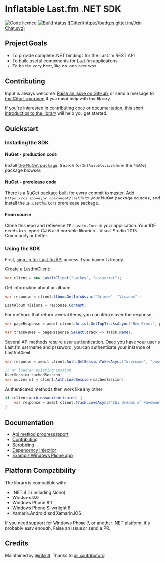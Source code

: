 # Inflatable Last.fm .NET SDK
[![Code licence](https://img.shields.io/badge/licence-MIT-blue.svg?style=flat)](LICENCE.md) [![Build status](https://ci.appveyor.com/api/projects/status/c8gg2cw4jibbsg3u)](https://ci.appveyor.com/project/rikkit/lastfm) [![Gitter](https://badges.gitter.im/Join Chat.svg)](https://gitter.im/inflatablefriends/lastfm?utm_source=badge&utm_medium=badge&utm_campaign=pr-badge)

## Project Goals

- To provide complete .NET bindings for the Last.fm REST API
- To build useful components for Last.fm applications
- To be the very best, like no-one ever was

## Contributing

Input is always welcome! [Raise an issue on GitHub](https://github.com/inflatablefriends/lastfm/issues), or send a message to [the Gitter chatroom](https://gitter.im/inflatablefriends/lastfm) if you need help with the library. 

If you're interested in contributing code or documentation, [this short introduction to the library](doc/contributing.md) will help you get started.

## Quickstart

### Installing the SDK

#### NuGet - production code

Install [the NuGet package](
https://www.nuget.org/packages/Inflatable.Lastfm/). Search for ```Inflatable.Lastfm``` in the NuGet package browser.

#### NuGet - prerelease code

There is a NuGet package built for every commit to master. Add ```https://ci.appveyor.com/nuget/lastfm``` to your NuGet package sources, and install the ```IF.Lastfm.Core``` prerelease package.

#### From source

Clone this repo and reference ```IF.Lastfm.Core``` in your application. Your IDE needs to support C# 6 and portable libraries - Visual Studio 2015 Community or better.

### Using the SDK

First, [sign up for Last.fm API](http://last.fm/api) access if you haven't already.

Create a LastfmClient:

```c#
var client = new LastfmClient("apikey", "apisecret");
```

Get information about an album:

```c#
var response = client.Album.GetInfoAsync("Grimes", "Visions");

LastAlbum visions = response.Content;
```

For methods that return several items, you can iterate over the response:

```c#
var pageResponse = await client.Artist.GetTopTracksAsync("Ben Frost", page: 5, itemsPerPage: 100);

var trackNames = pageResponse.Select(track => track.Name);
```

Several API methods require user authentication. Once you have your user's Last.fm username and password, you can authenticate your instance of LastfmClient:

```c#
var response = await client.Auth.GetSessionTokenAsync("username", "pass");

// or load an existing session
UserSession cachedSession;
var succesful = client.Auth.LoadSession(cachedSession);
```

Authenticated methods then work like any other

```c#
if (client.Auth.HasAuthenticated) {
	var response = await client.Track.LoveAsync("Ibi Dreams of Pavement (A Better Day)", "Broken Social Scene");
}
```

## Documentation

- [Api method progress report](PROGRESS.md)
- [Contributing](doc/contributing.md)
- [Scrobbling](doc/scrobbling.md)
- [Dependency Injection](doc/dependency-injection.md)
- [Example Windows Phone app](https://github.com/inflatablefriends/lastfm-samples)

## Platform Compatibility

The library is compatible with:

- .NET 4.5 (including Mono)
- Windows 8.0
- Windows Phone 8.1
- Windows Phone Silverlight 8
- Xamarin.Android and Xamarin.iOS

If you need support for Windows Phone 7, or another .NET platform, it's probably easy enough. Raise an issue or send a PR.

## Credits

Maintained by [@rikkilt](http://twitter.com/rikkilt).
Thanks to [all contributors](https://github.com/inflatablefriends/lastfm/graphs/contributors)!
